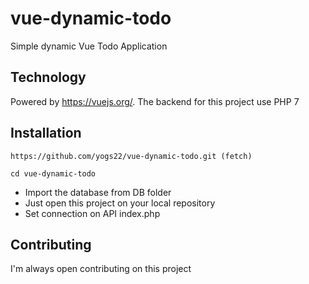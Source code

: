 # vue-dynamic-todo
Simple dynamic Vue Todo Application

## Technology

Powered by https://vuejs.org/.
The backend for this project use PHP 7 

## Installation
```https://github.com/yogs22/vue-dynamic-todo.git (fetch)```

```cd vue-dynamic-todo```

- Import the database from DB folder
- Just open this project on your local repository
- Set connection on API index.php

## Contributing
I'm always open contributing on this project
